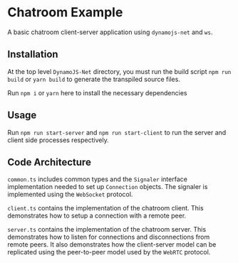 # Chatroom Example

A basic chatroom client-server application using `dynamojs-net` and `ws`.

## Installation

At the top level `DynamoJS-Net` directory, you must run the build script `npm run build` or `yarn build` to generate the transpiled source files.

Run `npm i` or `yarn` here to install the necessary dependencies

## Usage

Run `npm run start-server` and `npm run start-client` to run the server and client side processes respectively.

## Code Architecture

`common.ts` includes common types and the `Signaler` interface implementation needed to set up `Connection` objects. The signaler is implemented using the `WebSocket` protocol.

`client.ts` contains the implementation of the chatroom client. This demonstrates how to setup a connection with a remote peer.

`server.ts` contains the implementation of the chatroom server. This demonstrates how to listen for connections and disconnections from remote peers. It also demonstrates how the client-server model can be replicated using the peer-to-peer model used by the `WebRTC` protocol.